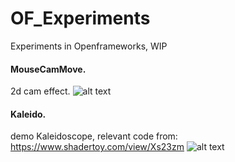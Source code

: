 # OF_Experiments
Experiments in Openframeworks, WIP


#### MouseCamMove.
2d cam effect.
![alt text](https://media.giphy.com/media/3oKIPxcYyZwaEkLyWA/giphy.gif "mouse gif")

#### Kaleido.
demo Kaleidoscope,
relevant code from: https://www.shadertoy.com/view/Xs23zm
![alt text](https://media.giphy.com/media/l4FGF7qXF08p9QW1a/giphy.gif "kaleido gif")


